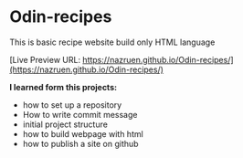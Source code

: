 # Odin-recipes

This is basic recipe website build only HTML language

[Live Preview URL: https://nazruen.github.io/Odin-recipes/](https://nazruen.github.io/Odin-recipes/)

__I learned form this projects:__

- how to set up a repository
- How to write commit message
- initial project structure
- how to build webpage with html
- how to publish a site on github
